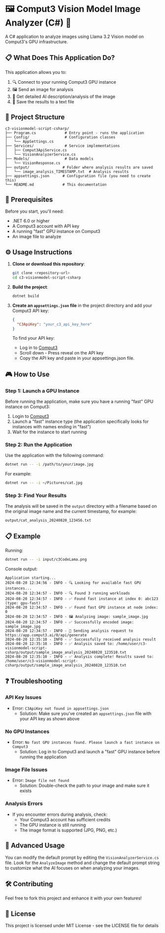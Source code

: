 # 🖼️ Comput3 Vision Model Image Analyzer (C#) 🤖

A C# application to analyze images using Llama 3.2 Vision model on Comput3's GPU infrastructure.

## 📋 What Does This Application Do?

This application allows you to:
1. 🔍 Connect to your running Comput3 GPU instance
2. 🖼️ Send an image for analysis
3. 📝 Get detailed AI description/analysis of the image
4. 💾 Save the results to a text file

## 📁 Project Structure

```
c3-visionmodel-script-csharp/
├── Program.cs             # Entry point - runs the application
├── Config/                # Configuration classes
│   └── AppSettings.cs
├── Services/              # Service implementations
│   ├── Comput3ApiService.cs
│   └── VisionAnalyzerService.cs
├── Models/                # Data models
│   └── VisionResponse.cs
├── output/               # Folder where analysis results are saved
│   └── image_analysis_TIMESTAMP.txt  # Analysis results
├── appsettings.json      # Configuration file (you need to create this)
└── README.md             # This documentation
```

## 🚀 Prerequisites

Before you start, you'll need:

- .NET 6.0 or higher
- A Comput3 account with API key
- A running "fast" GPU instance on Comput3
- An image file to analyze

## ⚙️ Usage Instructions

1. **Clone or download this repository**:
   ```bash
   git clone <repository-url>
   cd c3-visionmodel-script-csharp
   ```

2. **Build the project**:
   ```bash
   dotnet build
   ```

3. **Create an `appsettings.json` file** in the project directory and add your Comput3 API key:
   ```json
   {
     "C3ApiKey": "your_c3_api_key_here"
   }
   ```

   To find your API key:
   - Log in to [Comput3](https://launch.comput3.ai/)
   - Scroll down - Press reveal on the API key
   - Copy the API key and paste in your appsettings.json file.

## 🎮 How to Use

### Step 1: Launch a GPU Instance

Before running the application, make sure you have a running "fast" GPU instance on Comput3:
1. Login to [Comput3](https://launch.comput3.ai/)
2. Launch a "fast" instance type (the application specifically looks for instances with names ending in "fast")
3. Wait for the instance to start running

### Step 2: Run the Application

Use the application with the following command:

```bash
dotnet run -- -i /path/to/your/image.jpg
```

For example:

```bash
dotnet run -- -i ~/Pictures/cat.jpg
```

### Step 3: Find Your Results

The analysis will be saved in the `output` directory with a filename based on the original image name and the current timestamp, for example:
```
output/cat_analysis_20240820_123456.txt
```

## 📋 Example

Running:
```bash
dotnet run -- -i input/c3CodeLama.png
```

Console output:
```
Application starting...
2024-08-20 12:34:56 - INFO - 🔍 Looking for available fast GPU instances...
2024-08-20 12:34:57 - INFO - 🔍 Found 3 running workloads
2024-08-20 12:34:57 - INFO - ✅ Found fast instance at index 0: abc123 (type: gpu-fast)
2024-08-20 12:34:57 - INFO - ✅ Found fast GPU instance at node index: 0
2024-08-20 12:34:57 - INFO - 🖼️ Analyzing image: sample_image.jpg
2024-08-20 12:34:57 - INFO - ✅ Successfully encoded image: sample_image.jpg
2024-08-20 12:34:57 - INFO - 🔄 Sending analysis request to https://app.comput3.ai/0/api/generate
2024-08-20 12:35:10 - INFO - ✅ Successfully received analysis result
2024-08-20 12:35:10 - INFO - ✅ Analysis saved to: /home/user/c3-visionmodel-script-csharp/output/sample_image_analysis_20240820_123510.txt
2024-08-20 12:35:10 - INFO - ✅ Analysis complete! Results saved to: /home/user/c3-visionmodel-script-csharp/output/sample_image_analysis_20240820_123510.txt
```

## ❓ Troubleshooting

### API Key Issues
- Error: `C3ApiKey not found in appsettings.json`
  - Solution: Make sure you've created an `appsettings.json` file with your API key as shown above

### No GPU Instances
- Error: `No fast GPU instances found. Please launch a fast instance on Comput3`
  - Solution: Log in to Comput3 and launch a "fast" GPU instance before running the application

### Image File Issues
- Error: `Image file not found`
  - Solution: Double-check the path to your image and make sure it exists

### Analysis Errors
- If you encounter errors during analysis, check:
  - Your Comput3 account has sufficient credits
  - The GPU instance is still running
  - The image format is supported (JPG, PNG, etc.)

## 🔄 Advanced Usage

You can modify the default prompt by editing the `VisionAnalyzerService.cs` file. Look for the `AnalyzeImage` method and change the default prompt string to customize what the AI focuses on when analyzing your images.

## 🛠️ Contributing

Feel free to fork this project and enhance it with your own features!

## 📜 License

This project is licensed under MIT License - see the LICENSE file for details 
